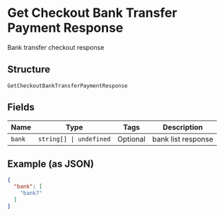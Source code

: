 
# Get Checkout Bank Transfer Payment Response

Bank transfer checkout response

## Structure

`GetCheckoutBankTransferPaymentResponse`

## Fields

| Name | Type | Tags | Description |
|  --- | --- | --- | --- |
| `bank` | `string[] \| undefined` | Optional | bank list response |

## Example (as JSON)

```json
{
  "bank": [
    "bank7"
  ]
}
```


